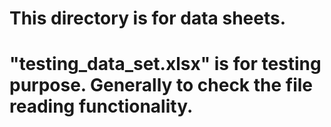 # This directory is for data sheets.
# "testing_data_set.xlsx" is for testing purpose. Generally to check the file reading functionality.